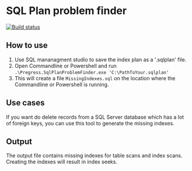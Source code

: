 # SQL Plan problem finder

[![Build status](https://ci.appveyor.com/api/projects/status/lbc8na4m5rajug76?svg=true)](https://ci.appveyor.com/project/prebenh/pregress-sqlplanproblemfinder)

## How to use

1. Use SQL mananagment studio to save the index plan as a '.sqlplan' file.
2. Open Commandline or Powershell and run `.\Pregress.SqlPlanProblemFinder.exe 'C:\PathToYour.sqlplan'`
3. This will create a file `MissingIndexes.sql` on the location where the Commandline or Powershell is running.



## Use cases

If you want do delete records from a SQL Server database which has a lot of foreign keys, you can use this tool to generate the missing indexes.


## Output

The output file contains missing indexes for table scans and index scans. 
Creating the indexes will result in index seeks.
